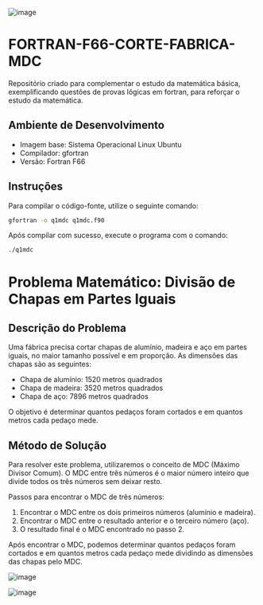 ![image](https://github.com/filhotecmail/FORTRAN-F66-CORTE-FABRICA-MDC/assets/18727307/7187b38a-9bf9-4d6a-91fa-6bc3951388dc)


# FORTRAN-F66-CORTE-FABRICA-MDC
Repositório criado para complementar o estudo da matemática básica, exemplificando questões de provas lógicas em fortran, para reforçar o estudo da matemática.

## Ambiente de Desenvolvimento

- Imagem base: Sistema Operacional Linux Ubuntu
- Compilador: gfortran
- Versão: Fortran F66

## Instruções

Para compilar o código-fonte, utilize o seguinte comando:

```bash
gfortran -o q1mdc q1mdc.f90
```

Após compilar com sucesso, execute o programa com o comando:

   ```bash
   ./q1mdc
   ```       


# Problema Matemático: Divisão de Chapas em Partes Iguais

## Descrição do Problema

Uma fábrica precisa cortar chapas de alumínio, madeira e aço em partes iguais, no maior tamanho possível e em proporção. As dimensões das chapas são as seguintes:

- Chapa de alumínio: 1520 metros quadrados
- Chapa de madeira: 3520 metros quadrados
- Chapa de aço: 7896 metros quadrados

O objetivo é determinar quantos pedaços foram cortados e em quantos metros cada pedaço mede.

## Método de Solução

Para resolver este problema, utilizaremos o conceito de MDC (Máximo Divisor Comum). O MDC entre três números é o maior número inteiro que divide todos os três números sem deixar resto.

Passos para encontrar o MDC de três números:

1. Encontrar o MDC entre os dois primeiros números (alumínio e madeira).
2. Encontrar o MDC entre o resultado anterior e o terceiro número (aço).
3. O resultado final é o MDC encontrado no passo 2.

Após encontrar o MDC, podemos determinar quantos pedaços foram cortados e em quantos metros cada pedaço mede dividindo as dimensões das chapas pelo MDC.

![image](https://github.com/filhotecmail/FORTRAN-F66-CORTE-FABRICA-MDC/assets/18727307/a47f79da-b051-4705-a141-85fbbe0ff9f8)

![image](https://github.com/filhotecmail/FORTRAN-F66-CORTE-FABRICA-MDC/assets/18727307/951e8e7c-9371-4f9e-a2de-01279a5e7bf5)




